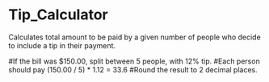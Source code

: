 # Tip_Calculator
Calculates total amount to be paid by a given number of people who decide to include a tip in their payment.

#If the bill was $150.00, split between 5 people, with 12% tip. 
#Each person should pay (150.00 / 5) * 1.12 = 33.6
#Round the result to 2 decimal places.
